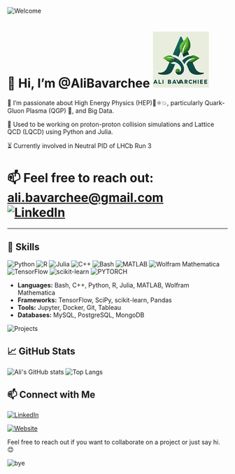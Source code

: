 ![Welcome](https://img.shields.io/badge/WELCOME-TO%20MY%20PROFILE-blueviolet?style=for-the-badge&logo=github)

👋 Hi, I’m @AliBavarchee ![Logo](logo.png)
====
👀 I’m passionate about High Energy Physics (HEP)🔬⚛️💥, particularly Quark-Gluon Plasma (QGP) :dizzy:, and Big Data.  

🌱 Used to be working on proton-proton collision simulations and Lattice QCD (LQCD) using Python and Julia.  

:hourglass_flowing_sand: Currently involved in Neutral PID of LHCb Run 3

📫 Feel free to reach out: [ali.bavarchee@gmail.com](mailto:ali.bavarchee@gmail.com)  
[![LinkedIn](https://img.shields.io/badge/LinkedIn-0077B5?style=flat&logo=linkedin&logoColor=white)](https://www.linkedin.com/in/ali-bavarchee-qip/)
====

---
## 🚀 Skills
![Python](https://img.shields.io/badge/PYTHON-3776AB?style=for-the-badge&logo=python&logoColor=white) ![R](https://img.shields.io/badge/R-276DC3?style=for-the-badge&logo=r&logoColor=white) ![Julia](https://img.shields.io/badge/julia-white?logo=julia) ![C++](https://img.shields.io/badge/C++-00599C?style=flat-square&logo=C%2B%2B&logoColor=white) ![Bash](https://img.shields.io/badge/Bash-4EAA25?style=for-the-badge&logo=gnubash&logoColor=white) ![MATLAB](https://img.shields.io/badge/MATLAB-0076A8?style=for-the-badge&logo=mathworks&logoColor=white) ![Wolfram Mathematica](https://img.shields.io/badge/Wolfram%20Mathematica-DD1100.svg?style=for-the-badge&logo=Wolfram-Mathematica&logoColor=white) ![TensorFlow](https://img.shields.io/badge/TENSORFLOW-FF6F00?style=for-the-badge&logo=tensorflow&logoColor=white) ![scikit-learn](https://img.shields.io/badge/scikit--learn-F7931E?style=flat-square&logo=scikit-learn&logoColor=white) ![PYTORCH](https://img.shields.io/badge/PyTorch-EE4C2C?style=for-the-badge&logo=pytorch&logoColor=white)

- **Languages:** Bash, C++, Python, R, Julia, MATLAB, Wolfram Mathematica
- **Frameworks:** TensorFlow, SciPy, scikit-learn, Pandas
- **Tools:** Jupyter, Docker, Git, Tableau
- **Databases:** MySQL, PostgreSQL, MongoDB

![Projects](https://media.giphy.com/media/3o7aCTfyhYawdOXcFW/giphy.gif)

## 📈 GitHub Stats
![Ali's GitHub stats](https://github-readme-stats.vercel.app/api?username=AliBavarchee&show_icons=true&theme=radical)
![Top Langs](https://github-readme-stats.vercel.app/api/top-langs/?username=AliBavarchee&layout=compact&theme=radical)

## 📫 Connect with Me
[![LinkedIn](https://img.shields.io/badge/LINKEDIN-0077B5?style=for-the-badge&logo=linkedin&logoColor=white)](https://www.linkedin.com/in/ali-bavarchee-qip/)

[![Website](https://img.shields.io/badge/WEBSITE-FF5722?style=for-the-badge&logo=google-chrome&logoColor=white)](https://gravatar.com/festcasually893c8bc487)

Feel free to reach out if you want to collaborate on a project or just say hi. 😊

![bye](https://i.giphy.com/media/v1.Y2lkPTc5MGI3NjExbjNkcXRhajdrOTU0bGltYTVmMWY2NnZkMW1xMDIzaGNhaXgzOGtnNyZlcD12MV9pbnRlcm5hbF9naWZfYnlfaWQmY3Q9Zw/tHIRLHtNwxpjIFqPdV/giphy.gif)

<!---
AliBavarchee/AliBavarchee is a ✨ special ✨ repository because its `README.md` (this file) appears on your GitHub profile.
You can click the Preview link to take a look at your changes.
--->
